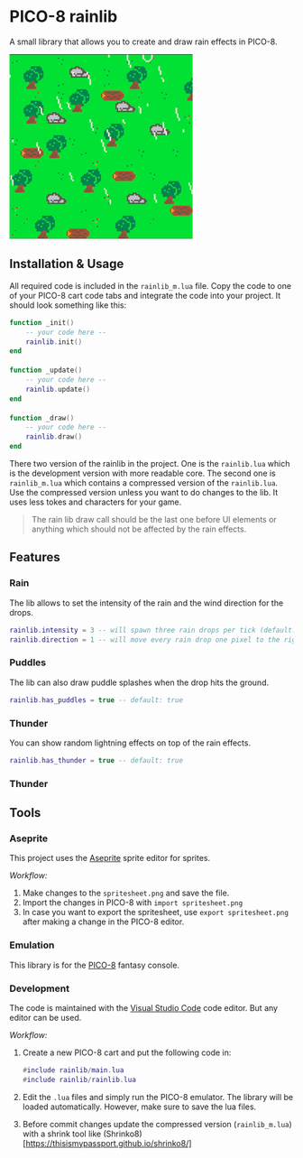 # PICO-8 rainlib
A small library that allows you to create and draw rain effects in PICO-8.

![A small animation showcase of rain effects over a lush nature landscape.](assets/showcase.gif)

## Installation & Usage
All required code is included in the `rainlib_m.lua` file. Copy the code to one of your PICO-8 cart code tabs and integrate the code into your project. It should look something like this:

```lua
function _init()
    -- your code here --
    rainlib.init()
end

function _update()
    -- your code here --
    rainlib.update()
end

function _draw()
    -- your code here --
    rainlib.draw()
end
```

There two version of the rainlib in the project. One is the `rainlib.lua` which is the development version with more readable core. The second one is `rainlib_m.lua` which contains a compressed version of the `rainlib.lua`. Use the compressed version unless you want to do changes to the lib. It uses less tokes and characters for your game.

> The rain lib draw call should be the last one before UI elements or anything which should not be affected by the rain effects.

## Features

### Rain
The lib allows to set the intensity of the rain and the wind direction for the drops.

```lua
rainlib.intensity = 3 -- will spawn three rain drops per tick (default:1)
rainlib.direction = 1 -- will move every rain drop one pixel to the right per tick, -1 will move every rain drop to the left per tick (default:0)
```

### Puddles
The lib can also draw puddle splashes when the drop hits the ground.
```lua
rainlib.has_puddles = true -- default: true
```

### Thunder
You can show random lightning effects on top of the rain effects.
```lua
rainlib.has_thunder = true -- default: true
```

### Thunder

## Tools

### Aseprite
This project uses the [Aseprite](https://www.aseprite.org/) sprite editor for sprites.

*Workflow:*
1. Make changes to the `spritesheet.png` and save the file.
2. Import the changes in PICO-8 with `import spritesheet.png`
3. In case you want to export the spritesheet, use `export spritesheet.png` after making a change in the PICO-8 editor.

### Emulation
This library is for the [PICO-8](https://www.lexaloffle.com/pico-8.php) fantasy console.

### Development
The code is maintained with the [Visual Studio Code](https://code.visualstudio.com/) code editor. But any editor can be used.

*Workflow:*
1. Create a new PICO-8 cart and put the following code in:

    ```lua
    #include rainlib/main.lua
    #include rainlib/rainlib.lua
    ```

2. Edit the `.lua` files and simply run the PICO-8 emulator. The library will be loaded automatically. However, make sure to save the lua files.
3. Before commit changes update the compressed version (`rainlib_m.lua`) with a shrink tool like (Shrinko8)[https://thisismypassport.github.io/shrinko8/]
